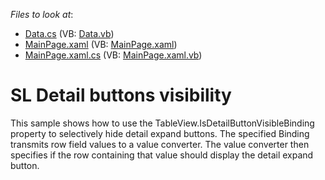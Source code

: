 <!-- default file list -->
*Files to look at*:

* [Data.cs](./CS/SLShowDetailButton/Data.cs) (VB: [Data.vb](./VB/SLShowDetailButton/Data.vb))
* [MainPage.xaml](./CS/SLShowDetailButton/MainPage.xaml) (VB: [MainPage.xaml](./VB/SLShowDetailButton/MainPage.xaml))
* [MainPage.xaml.cs](./CS/SLShowDetailButton/MainPage.xaml.cs) (VB: [MainPage.xaml.vb](./VB/SLShowDetailButton/MainPage.xaml.vb))
<!-- default file list end -->
# SL Detail buttons visibility


<p>This sample shows how to use the TableView.IsDetailButtonVisibleBinding property to selectively hide detail expand buttons. The specified Binding transmits row field values to a value converter. The value converter then specifies if the row containing that value should display the detail expand button.</p><br />


<br/>


